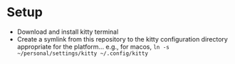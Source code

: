 # Setup

* Download and install kitty terminal
* Create a symlink from this repository to the kitty configuration directory appropriate for the platform... e.g., for macos, `ln -s ~/personal/settings/kitty ~/.config/kitty`
